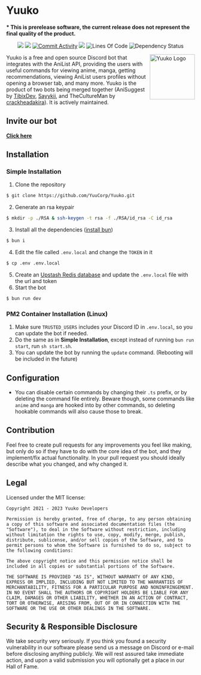 # Yuuko

**\* This is prerelease software, the current release does not represent the final quality of the product.**

<p align="center">
    <a href="https://www.codacy.com?utm_source=github.com&amp;utm_medium=referral&amp;utm_content=YuuCorp/Yuuko&amp;utm_campaign=Badge_Grade" alt="Codacy Code Quality">
        <img src="https://app.codacy.com/project/badge/Grade/21b43885505b44a08784ad868babbd10" /></a>
    <a href="https://github.com/YuuCorp/Yuuko/blob/main/LICENSE" alt="MIT License Badge">
        <img src="https://img.shields.io/badge/license-MIT-brightgreen" /></a>
    <a href="https://github.com/YuuCorp/Yuuko/">
        <img src="https://img.shields.io/github/commit-activity/m/YuuCorp/Yuuko" alt="Commit Activity"/></a>
    <a href="https://discord.gg/WK3C4a5P">
        <img src="https://img.shields.io/discord/884525603628388372?label=Discord"></a>
        <img src="https://img.shields.io/tokei/lines/github/YuuCorp/Yuuko" alt="Lines Of Code">
       <img src="https://img.shields.io/david/YuuCorp/Yuuko" alt="Dependency Status">
</p>

<img src="https://i.imgur.com/8fFCTX1.png" align="right"
     alt="Yuuko Logo" width="120" height="120">

Yuuko is a free and open source Discord bot that integrates with the AniList API, providing the users with useful commands for viewing anime, manga, getting recommendations, viewing AniList users profiles without opening a browser tab, and many more. Yuuko is the product of two bots being merged together (AniSuggest by [TibixDev](https://github.com/TibixDev), [Sayykii](https://github.com/sayykii), and TheCultureMan by [crackheadakira](https://github.com/crackheadakira)). It is actively maintained.

## Invite our bot

[**Click here**](https://discord.com/api/oauth2/authorize?client_id=867010131745177621&permissions=139586748480&scope=bot)

## Installation

### Simple Installation

1. Clone the repository
```bash
$ git clone https://github.com/YuuCorp/Yuuko.git
```
2. Generate an rsa keypair
```bash
$ mkdir -p ./RSA & ssh-keygen -t rsa -f ./RSA/id_rsa -C id_rsa
```
3. Install all the dependencies ([install bun](https://bun.sh/))
```bash
$ bun i
```
4. Edit the file called `.env.local` and change the `TOKEN` in it
```bash
$ cp .env .env.local
```
5. Create an [Upstash Redis database](https://console.upstash.com/) and update the `.env.local` file with the url and token
6. Start the bot
```bash
$ bun run dev
```

### PM2 Container Installation (Linux)

1. Make sure `TRUSTED_USERS` includes your Discord ID in `.env.local`, so you can update the bot if needed.
2. Do the same as in **Simple Installation**, except instead of running `bun run start`, run `sh start.sh`.
3. You can update the bot by running the `update` command. (Rebooting will be included in the future)

## Configuration

- You can disable certain commands by changing their `.ts` prefix, or by deleting the command file entirely. Beware though, some commands like `anime` and `manga` are hooked into by other commands, so deleting hookable commands will also cause those to break.


## Contribution

Feel free to create pull requests for any improvements you feel like making, but only do so if they have to do with the core idea of the bot, and they implement/fix actual functionality. In your pull request you should ideally describe what you changed, and why changed it.

## Legal

Licensed under the MIT license:

```text
Copyright 2021 - 2023 Yuuko Developers

Permission is hereby granted, free of charge, to any person obtaining a copy of this software and associated documentation files (the "Software"), to deal in the Software without restriction, including without limitation the rights to use, copy, modify, merge, publish, distribute, sublicense, and/or sell copies of the Software, and to permit persons to whom the Software is furnished to do so, subject to the following conditions:

The above copyright notice and this permission notice shall be included in all copies or substantial portions of the Software.

THE SOFTWARE IS PROVIDED "AS IS", WITHOUT WARRANTY OF ANY KIND, EXPRESS OR IMPLIED, INCLUDING BUT NOT LIMITED TO THE WARRANTIES OF MERCHANTABILITY, FITNESS FOR A PARTICULAR PURPOSE AND NONINFRINGEMENT. IN NO EVENT SHALL THE AUTHORS OR COPYRIGHT HOLDERS BE LIABLE FOR ANY CLAIM, DAMAGES OR OTHER LIABILITY, WHETHER IN AN ACTION OF CONTRACT, TORT OR OTHERWISE, ARISING FROM, OUT OF OR IN CONNECTION WITH THE SOFTWARE OR THE USE OR OTHER DEALINGS IN THE SOFTWARE.
```

## Security & Responsible Disclosure

We take security very seriously. If you think you found a security vulnerability in our software please send us a message on Discord or e-mail before disclosing anything publicly. We will rest assured take immediate action, and upon a valid submission you will optionally get a place in our Hall of Fame.
